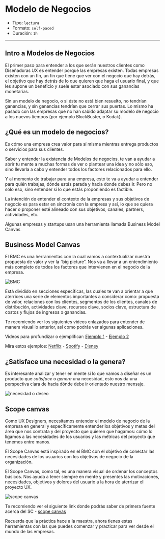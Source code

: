 # Modelo de Negocios

- Tipo: `lectura`
- Formato: `self-paced`
- Duración: `1h`

***

## Intro a Modelos de Negocios

El primer paso para entender a los que serán nuestros clientes como Diseñadoras UX es entender porqué las empresas existen. Todas empresas existen con un fin, un fin que tiene que ver con el negocio que hay detrás, el objetivo que hay detrás de lo que quieren que haga el usuario final, y que les supone un beneficio y suele estar asociado con sus ganancias monetarias.

Sin un modelo de negocio, o si éste no está bien resuelto, no tendrían ganancias, y sin ganancias tendrían que cerrar sus puertas. Lo mismo ha pasado con las empresas que no han sabido adaptar su modelo de negocio a los nuevos tiempos (por ejemplo BlockBuster, o Kodak).

## ¿Qué es un modelo de negocios?

Es cómo una empresa crea valor para sí misma mientras entrega productos o servicios para sus clientes.

Saber y entender la existencia de Modelos de negocios, te van a ayudar a abrir tu mente a muchas formas de ver o plantear una idea y no sólo eso, sino llevarla a cabo y entender todos los factores relacionados para ello.

Y al momento de trabajar para una empresa, esto te va a ayudar a entender para quién trabajas, dónde estás parada y hacia donde debes ir. Pero no sólo eso, sino entender si lo que estás proponiendo es factible.

La intención de entender el contexto de la empresas y sus objetivos de negocio es para estar en sincronía con la empresa y así, lo que se quiera hacer o proponer esté alineado con sus objetivos, canales, partners, actividades, etc.

Algunas empresas y startups usan una herramienta llamada Business Model Canvas.

## Business Model Canvas

El BMC es una herramientas con la cual vamos a contextualizar nuestra propuesta de valor y ver la “big picture”. Nos va a llevar a un entendimiento más completo de todos los factores que intervienen en el negocio de la empresa.

![BMC](https://cdn-images-1.medium.com/max/800/1*tbwlCEiKyXVEdSM6X74kmA.jpeg)

Está dividido en secciones específicas, las cuales te van a orientar a que aterrices una serie de elementos importantes a considerar como: propuesta de valor, relaciones con los clientes, segmentos de los clientes, canales de distribución, actividades clave, recursos clave, socios clave, estructura de costos y flujos de ingresos o ganancias.

Te recomiendo ver los siguientes videos enlazados para entender de manera visual lo anterior, así como podrás ver algunas aplicaciones.

Videos para profundizar o ejemplificar:
[Ejemplo 1](https://www.youtube.com/watch?v=QoAOzMTLP5s) -
[Ejemplo 2](https://youtu.be/IP0cUBWTgpY)

Mira estos ejemplos:
[Netflix](https://www.youtube.com/watch?v=oOAhXOSMVIc) -
[Spotify](https://www.youtube.com/watch?v=8wU6s5f3t0w) -
[Disney](https://www.youtube.com/watch?v=Dqakc-VuKjs)

## ¿Satisface una necesidad o la genera?

Es interesante analizar y tener en mente si lo que vamos a diseñar es un producto que _satisface_ o _genera_ una necesidad, esto nos da una perspectiva clara de hacia dónde debe ir orientado nuestro mensaje.

![necesidad o deseo](https://image.ibb.co/bRMOjJ/need.jpg)

## Scope canvas

Como UX Designers, necesitamos entender el modelo de negocio de la empresa en general y específicamente entender los objetivos y metas del área que nos contrata y del proyecto que quieren que hagamos: cómo lo ligamos a las necesidades de los usuarios y las métricas del proyecto que tenemos entre manos.

El Scope Canvas está inspirado en el BMC con el objetivo de conectar las necesidades de los usuarios con los objetivos de negocio de la organización.

El Scope Canvas, como tal, es una manera visual de ordenar los conceptos básicos. Nos ayuda a tener siempre en mente y presentes las motivaciones, necesidades, objetivos y dolores del usuario a la hora de aterrizar el proyecto UX.

![scope canvas](https://image.ibb.co/hO4CBy/scope_canvas_es.png)

Te recomiendo ver el siguiente link donde podrás saber de primera fuente acerca del SC - [scope canvas](http://scopecanvas.com/#main)

Recuerda que la práctica hace a la maestra, ahora tienes estas herramientas con las que puedes comenzar y practicar para ver desde el mundo de las empresas.